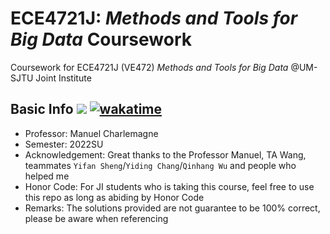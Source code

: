 # ECE4721J: *Methods and Tools for Big Data* Coursework

Coursework for ECE4721J (VE472) *Methods and Tools for Big Data* @UM-SJTU Joint Institute

## Basic Info ![](https://visitor-badge.glitch.me/badge?page_id=kx-Huang.ECE4721J&left_color=gray&right_color=blue) [![wakatime](https://wakatime.com/badge/user/7d2c2fc8-bd1d-4e1e-bb2b-b49c6120ed53/project/83bef7c1-b895-4447-ac35-5a682699ed0d.svg)](https://wakatime.com/badge/user/7d2c2fc8-bd1d-4e1e-bb2b-b49c6120ed53/project/83bef7c1-b895-4447-ac35-5a682699ed0d)

- Professor: Manuel Charlemagne
- Semester: 2022SU
- Acknowledgement: Great thanks to the Professor Manuel, TA Wang, teammates `Yifan Sheng`/`Yiding Chang`/`Qinhang Wu` and people who helped me
- Honor Code: For JI students who is taking this course, feel free to use this repo as long as abiding by Honor Code
- Remarks: The solutions provided are not guarantee to be 100% correct, please be aware when referencing

